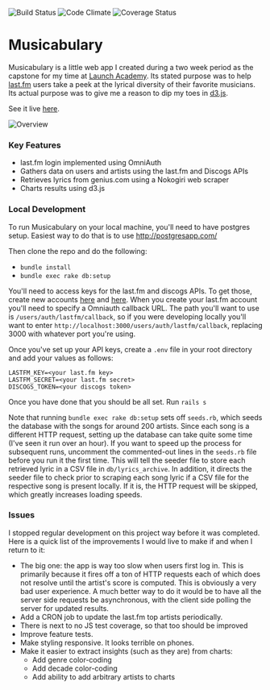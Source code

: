 ![Build Status](https://codeship.com/projects/00f29540-e86f-0133-f3a6-429aaf3cc23f/status?branch=master)
![Code Climate](https://codeclimate.com/github/filipemir/argot.png)
![Coverage Status](https://coveralls.io/repos/filipemir/argot/badge.png)

# Musicabulary
Musicabulary is a little web app I created during a two week period as the capstone for my time at [Launch Academy](https://launchacademy.com/). Its stated purpose was to help [last.fm](http://www.last.fm/) users take a peek at the lyrical diversity of their favorite musicians. Its actual purpose was to give me a reason to dip my toes in [d3.js](https://d3js.org/).

See it live [here](http://musicabulary.herokuapp.com).

![Overview](https://github.com/filipemir/Musicabulary/blob/master/app/assets/images/overview-gif.gif)

### Key Features
* last.fm login implemented using OmniAuth
* Gathers data on users and artists using the last.fm and Discogs APIs
* Retrieves lyrics from genius.com using a Nokogiri web scraper
* Charts results using d3.js

### Local Development
To run Musicabulary on your local machine, you'll need to have postgres setup. Easiest way to do that is to use http://postgresapp.com/

Then clone the repo and do the following:
* `bundle install`
* `bundle exec rake db:setup`

You'll need to access keys for the last.fm and discogs APIs. To get those, create new accounts [here](http://www.last.fm/api/account/create) and [here](https://www.discogs.com/settings/developers). When you create your last.fm account you'll need to specify a Omniauth callback URL. The path you'll want to use is `/users/auth/lastfm/callback`, so if you were developing locally you'll want to enter `http://localhost:3000/users/auth/lastfm/callback`, replacing 3000 with whatever port you're using.

Once you've set up your API keys, create a `.env` file in your root directory and add your values as follows:
```
LASTFM_KEY=<your last.fm key>
LASTFM_SECRET=<your last.fm secret>
DISCOGS_TOKEN=<your discogs token>
```

Once you have done that you should be all set. Run `rails s`

Note that running `bundle exec rake db:setup` sets off `seeds.rb`, which seeds the database with the songs for around 200 artists. Since each song is a different HTTP request, setting up the database can take quite some time (I've seen it run over an hour). If you want to speed up the process for subsequent runs, uncomment the commented-out lines in the `seeds.rb` file before you run it the first time. This will tell the seeder file to store each retrieved lyric in a CSV file in `db/lyrics_archive`. In addition, it directs the seeder file to check prior to scraping each song lyric if a CSV file for the respective song is present locally. If it is, the HTTP request will be skipped, which greatly increases loading speeds.

### Issues
I stopped regular development on this project way before it was completed. Here is a quick list of the improvements I would live to make if and when I return to it:
* The big one: the app is way too slow when users first log in. This is primarily because it fires off a ton of HTTP requests each of which does not resolve until the artist's score is computed. This is obviously a very bad user experience. A much better way to do it would be to have all the server side requests be asynchronous, with the client side polling the server for updated results.
* Add a CRON job to update the last.fm top artists periodically.
* There is next to no JS test coverage, so that too should be improved
* Improve feature tests.
* Make styling responsive. It looks terrible on phones.
* Make it easier to extract insights (such as they are) from charts:
    * Add genre color-coding
    * Add decade color-coding
    * Add ability to add arbitrary artists to charts